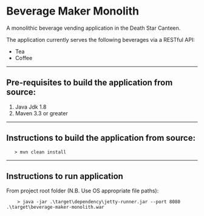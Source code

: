 # Beverage Maker Monolith

A monolithic beverage vending application in the Death Star Canteen.

The application currently serves the following beverages via a RESTful API:

- Tea
- Coffee

----------------------------
## Pre-requisites to build the application from source:
1. Java Jdk 1.8
2. Maven 3.3 or greater

----------------------------
## Instructions to build the application from source:

```
   > mvn clean install
```

----------------------------
## Instructions to run application

From project root folder (N.B. Use OS appropriate file paths):
```
    > java -jar .\target\dependency\jetty-runner.jar --port 8080 .\target\beverage-maker-monolith.war
```
